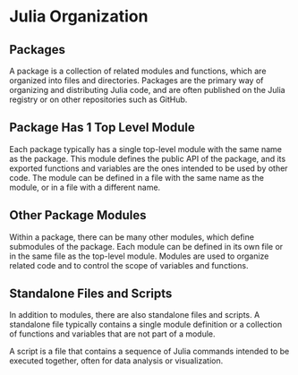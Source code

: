 # Julia Organization

## Packages

A package is a collection of related modules and functions, 
which are organized into files and directories. 
Packages are the primary way of organizing and distributing Julia code, 
and are often published on the Julia registry or on other repositories such as GitHub.

## Package Has 1 Top Level Module

Each package typically has a single top-level module with the same name as the package. 
This module defines the public API of the package, 
and its exported functions and variables are the ones intended to be used by other code. 
The module can be defined in a file with the same name as the module, 
or in a file with a different name.

## Other Package Modules

Within a package, there can be many other modules, 
which define submodules of the package. 
Each module can be defined in its own file or 
in the same file as the top-level module. 
Modules are used to organize related code and to 
control the scope of variables and functions.

## Standalone Files and Scripts

In addition to modules, there are also standalone files and scripts. 
A standalone file typically contains a single module definition or 
a collection of functions and variables that are not part of a module. 

A script is a file that contains a sequence of Julia commands intended 
to be executed together, often for data analysis or visualization.
